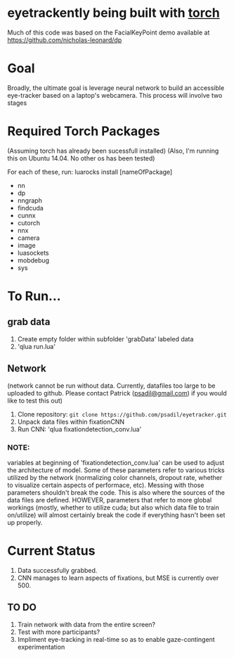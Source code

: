 # eyetrackently being built with [torch](http://torch.ch/)

Much of this code was based on the FacialKeyPoint demo available at https://github.com/nicholas-leonard/dp

# Goal
Broadly, the ultimate goal is leverage neural network to build an accessible eye-tracker based on a laptop's webcamera. This process will involve two stages

# Required Torch Packages

(Assuming torch has already been sucessfull installed)
(Also, I'm running this on Ubuntu 14.04. No other os has been tested)

For each of these, run: luarocks install [nameOfPackage]

- nn
- dp
- nngraph
- findcuda
- cunnx
- cutorch
- nnx
- camera
- image
- luasockets
- mobdebug
- sys


# To Run...

## grab data

1. Create empty folder within subfolder 'grabData' labeled data
2. 'qlua run.lua'

## Network

(network cannot be run without data. Currently, datafiles too large to be uploaded to github. Please contact Patrick (psadil@gmail.com) if you would like to test this out)

1. Clone repository: `git clone https://github.com/psadil/eyetracker.git`
2. Unpack data files within fixationCNN
3. Run CNN: 'qlua fixationdetection_conv.lua'


### NOTE: 

variables at beginning of 'fixationdetection_conv.lua' can be used to adjust the architecture of model. Some of these parameters refer to various tricks utilized by the network (normalizing color channels, dropout rate, whether to visualize certain aspects of performace, etc). Messing with those parameters shouldn't break the code. This is also where the sources of the data files are defined. HOWEVER, parameters that refer to more global workings (mostly, whether to utilize cuda; but also which data file to train on/utilize) will almost certainly break the code if everything hasn't been set up properly.

# Current Status

1. Data successfully grabbed. 
2. CNN manages to learn aspects of fixations, but MSE is currently over 500.

## TO DO

1. Train network with data from the entire screen?
2. Test with more participants?
3. Impliment eye-tracking in real-time so as to enable gaze-contingent experimentation
